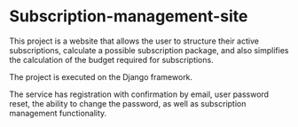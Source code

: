 # Subscription-management-site
This project is a website that allows the user to structure their active subscriptions, calculate a possible subscription package, and also simplifies the calculation of the budget required for subscriptions.

The project is executed on the Django framework.

The service has registration with confirmation by email, user password reset, the ability to change the password, as well as subscription management functionality.
